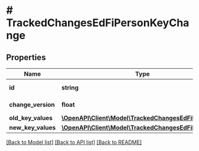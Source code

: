 # # TrackedChangesEdFiPersonKeyChange

## Properties

Name | Type | Description | Notes
------------ | ------------- | ------------- | -------------
**id** | **string** | Resource identifier | [optional]
**change_version** | **float** | Change version | [optional]
**old_key_values** | [**\OpenAPI\Client\Model\TrackedChangesEdFiPersonKey**](TrackedChangesEdFiPersonKey.md) |  | [optional]
**new_key_values** | [**\OpenAPI\Client\Model\TrackedChangesEdFiPersonKey**](TrackedChangesEdFiPersonKey.md) |  | [optional]

[[Back to Model list]](../../README.md#models) [[Back to API list]](../../README.md#endpoints) [[Back to README]](../../README.md)
